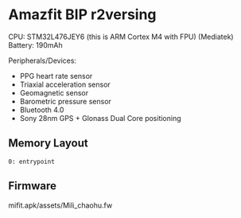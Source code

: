 Amazfit BIP r2versing
=====================

CPU: STM32L476JEY6 (this is ARM Cortex M4 with FPU) (Mediatek)
Battery: 190mAh

Peripherals/Devices:

* PPG heart rate sensor
* Triaxial acceleration sensor
* Geomagnetic sensor
* Barometric pressure sensor
* Bluetooth 4.0
* Sony 28nm GPS + Glonass Dual Core positioning



Memory Layout
-------------

	0: entrypoint

Firmware
--------
mifit.apk/assets/Mili_chaohu.fw

